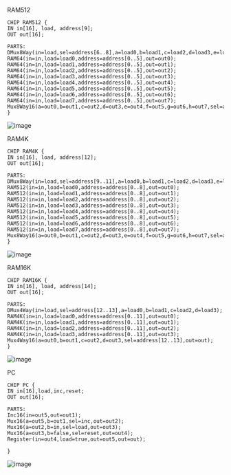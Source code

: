 RAM512

    CHIP RAM512 {
    IN in[16], load, address[9];
    OUT out[16];

    PARTS:
    DMux8Way(in=load,sel=address[6..8],a=load0,b=load1,c=load2,d=load3,e=load4,f=load5,g=load6,h=load7);
    RAM64(in=in,load=load0,address=address[0..5],out=out0);
    RAM64(in=in,load=load1,address=address[0..5],out=out1);
    RAM64(in=in,load=load2,address=address[0..5],out=out2);
    RAM64(in=in,load=load3,address=address[0..5],out=out3);
    RAM64(in=in,load=load4,address=address[0..5],out=out4);
    RAM64(in=in,load=load5,address=address[0..5],out=out5);
    RAM64(in=in,load=load6,address=address[0..5],out=out6);
    RAM64(in=in,load=load7,address=address[0..5],out=out7);
    Mux8Way16(a=out0,b=out1,c=out2,d=out3,e=out4,f=out5,g=out6,h=out7,sel=address[6..8],out=out);
    }
  ![image](https://github.com/user-attachments/assets/f968bb5f-d7ff-437c-83c6-71605b5f6156)

  
  RAM4K

    CHIP RAM4K {
    IN in[16], load, address[12];
    OUT out[16];

    PARTS:
    DMux8Way(in=load,sel=address[9..11],a=load0,b=load1,c=load2,d=load3,e=load4,f=load5,g=load6,h=load7);
    RAM512(in=in,load=load0,address=address[0..8],out=out0);
    RAM512(in=in,load=load1,address=address[0..8],out=out1);
    RAM512(in=in,load=load2,address=address[0..8],out=out2);
    RAM512(in=in,load=load3,address=address[0..8],out=out3);
    RAM512(in=in,load=load4,address=address[0..8],out=out4);
    RAM512(in=in,load=load5,address=address[0..8],out=out5);
    RAM512(in=in,load=load6,address=address[0..8],out=out6);
    RAM512(in=in,load=load7,address=address[0..8],out=out7);
    Mux8Way16(a=out0,b=out1,c=out2,d=out3,e=out4,f=out5,g=out6,h=out7,sel=address[9..11],out=out);
    }
![image](https://github.com/user-attachments/assets/4d8ed198-3f9b-43a3-b7a1-4fa74d39e16d)

RAM16K

    CHIP RAM16K {
    IN in[16], load, address[14];
    OUT out[16];

    PARTS:
    DMux4Way(in=load,sel=address[12..13],a=load0,b=load1,c=load2,d=load3);
    RAM4K(in=in,load=load0,address=address[0..11],out=out0);
    RAM4K(in=in,load=load1,address=address[0..11],out=out1);
    RAM4K(in=in,load=load2,address=address[0..11],out=out2);
    RAM4K(in=in,load=load3,address=address[0..11],out=out3);
    Mux4Way16(a=out0,b=out1,c=out2,d=out3,sel=address[12..13],out=out);
    }
![image](https://github.com/user-attachments/assets/b5606f50-55dc-4908-99e9-488429cb40d0)

PC

    CHIP PC {
    IN in[16],load,inc,reset;
    OUT out[16];

    PARTS:
    Inc16(in=out5,out=out1);
    Mux16(a=out5,b=out1,sel=inc,out=out2);
    Mux16(a=out2,b=in,sel=load,out=out3);
    Mux16(a=out3,b=false,sel=reset,out=out4);
    Register(in=out4,load=true,out=out5,out=out);

    }
![image](https://github.com/user-attachments/assets/21f20e0d-93a6-48e8-bc97-69407ee45343)




